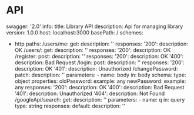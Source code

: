 # API

swagger: '2.0'
info:
title: Library API
description: Api for managing library
version: 1.0.0
host: localhost:3000
basePath: /
schemes:

- http
  paths:
  /users/me:
  get:
  description: ''
  responses:
  '200':
  description: OK
  /users/:
  get:
  description: ''
  responses:
  '200':
  description: OK
  /register:
  post:
  description: ''
  responses:
  '200':
  description: OK
  '400':
  description: Bad Request
  /login:
  post:
  description: ''
  responses:
  '200':
  description: OK
  '401':
  description: Unauthorized
  /changePassword:
  patch:
  description: ''
  parameters: - name: body
  in: body
  schema:
  type: object
  properties:
  oldPassword:
  example: any
  newPassword:
  example: any
  responses:
  '200':
  description: OK
  '400':
  description: Bad Request
  '401':
  description: Unauthorized
  '404':
  description: Not Found
  /googleApi/search:
  get:
  description: ''
  parameters: - name: q
  in: query
  type: string
  responses:
  default:
  description: ''
